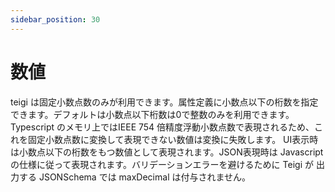```yaml
---
sidebar_position: 30
---
```


# 数値

teigi は固定小数点数のみが利用できます。属性定義に小数点以下の桁数を指定できます。デフォルトは小数点以下桁数は0で整数のみを利用できます。
Typescript のメモリ上ではIEEE 754 倍精度浮動小数点数で表現されるため、これを固定小数点数に変換して表現できない数値は変換に失敗します。
UI表示時は小数点以下の桁数をもつ数値として表現されます。JSON表現時は Javascript の仕様に従って表現されます。バリデーションエラーを避けるために Teigi が 出力する JSONSchema では maxDecimal は付与されません。